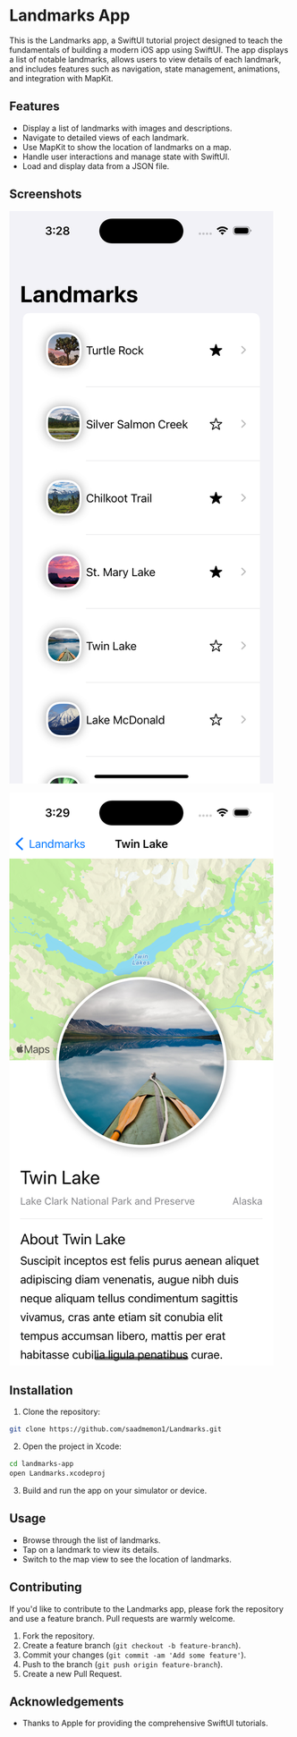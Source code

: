 # Landmarks App

This is the Landmarks app, a SwiftUI tutorial project designed to teach the fundamentals of building a modern iOS app using SwiftUI. The app displays a list of notable landmarks, allows users to view details of each landmark, and includes features such as navigation, state management, animations, and integration with MapKit.

## Features

- Display a list of landmarks with images and descriptions.
- Navigate to detailed views of each landmark.
- Use MapKit to show the location of landmarks on a map.
- Handle user interactions and manage state with SwiftUI.
- Load and display data from a JSON file.

## Screenshots
![Landmarks List](Landmarks%20List%20Picture.png)

![Landmark Detail & Map View](Landmark%20Details%20Picture.png)

## Installation

1. Clone the repository:

```bash
git clone https://github.com/saadmemon1/Landmarks.git
```
2. Open the project in Xcode:
```bash
cd landmarks-app
open Landmarks.xcodeproj
```
3. Build and run the app on your simulator or device.

## Usage
- Browse through the list of landmarks.
- Tap on a landmark to view its details.
- Switch to the map view to see the location of landmarks.

## Contributing
If you'd like to contribute to the Landmarks app, please fork the repository and use a feature branch. Pull requests are warmly welcome.

1. Fork the repository.
2. Create a feature branch (`git checkout -b feature-branch`).
3. Commit your changes (`git commit -am 'Add some feature'`).
4. Push to the branch (`git push origin feature-branch`).
5. Create a new Pull Request.

## Acknowledgements
- Thanks to Apple for providing the comprehensive SwiftUI tutorials.